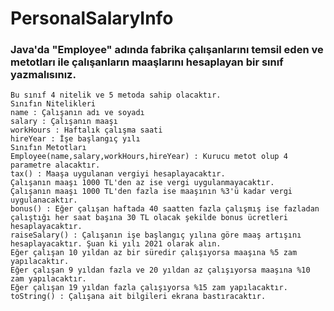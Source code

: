# PersonalSalaryInfo

### Java'da "Employee" adında fabrika çalışanlarını temsil eden ve metotları ile çalışanların maaşlarını hesaplayan bir sınıf yazmalısınız. 
    Bu sınıf 4 nitelik ve 5 metoda sahip olacaktır.
    Sınıfın Nitelikleri
    name : Çalışanın adı ve soyadı
    salary : Çalışanın maaşı
    workHours : Haftalık çalışma saati
    hireYear : İşe başlangıç yılı
    Sınıfın Metotları
    Employee(name,salary,workHours,hireYear) : Kurucu metot olup 4 parametre alacaktır.
    tax() : Maaşa uygulanan vergiyi hesaplayacaktır.
    Çalışanın maaşı 1000 TL'den az ise vergi uygulanmayacaktır.
    Çalışanın maaşı 1000 TL'den fazla ise maaşının %3'ü kadar vergi uygulanacaktır.
    bonus() : Eğer çalışan haftada 40 saatten fazla çalışmış ise fazladan çalıştığı her saat başına 30 TL olacak şekilde bonus ücretleri hesaplayacaktır.
    raiseSalary() : Çalışanın işe başlangıç yılına göre maaş artışını hesaplayacaktır. Şuan ki yılı 2021 olarak alın.
    Eğer çalışan 10 yıldan az bir süredir çalışıyorsa maaşına %5 zam yapılacaktır.
    Eğer çalışan 9 yıldan fazla ve 20 yıldan az çalışıyorsa maaşına %10 zam yapılacaktır.
    Eğer çalışan 19 yıldan fazla çalışıyorsa %15 zam yapılacaktır.
    toString() : Çalışana ait bilgileri ekrana bastıracaktır.
